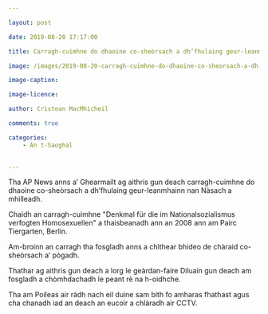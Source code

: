 ```yaml
---

layout: post

date: 2019-08-20 17:17:00

title: Carragh-cuimhne do dhaoine co-sheòrsach a dh’fhulaing geur-leanmhainn nan Nàsach air a mhilleadh

image: /images/2019-08-20-carragh-cuimhne-do-dhaoine-co-sheorsach-a-dh-fhulaing-geur-leanmhainn-nan-nasach-air-a-mhilleadh.webp

image-caption:

image-licence:

author: Crìstean MacMhìcheil

comments: true

categories:
    - An t-Saoghal
    

---
```


Tha AP News anns a’ Ghearmailt ag aithris gun deach carragh-cuimhne do dhaoine co-sheòrsach a dh’fhulaing geur-leanmhainn nan Nàsach a mhilleadh.

<!--more-->

Chaidh an carragh-cuimhne "Denkmal für die im Nationalsozialismus verfogten Homosexuellen" a thaisbeanadh ann an 2008 ann am Pairc Tiergarten, Berlin.

Am-broinn an carragh tha fosgladh anns a chìthear bhideo de chàraid co-sheòrsach a’ pògadh.

Thathar ag aithris gun deach a lorg le geàrdan-faire Diluain gun deach am fosgladh a chòmhdachadh le peant rè na h-oidhche.

Tha am Poileas air ràdh nach eil duine sam bith fo amharas fhathast agus cha chanadh iad an deach an eucoir a chlàradh air CCTV.

